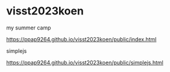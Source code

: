 # visst2023koen
my summer camp


https://ppap9264.github.io/visst2023koen/public/index.html

simplejs

https://ppap9264.github.io/visst2023koen/public/simplejs.html
